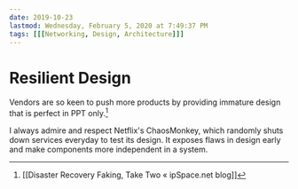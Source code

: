 ```yaml
---
date: 2019-10-23
lastmod: Wednesday, February 5, 2020 at 7:49:37 PM
tags: [[[Networking, Design, Architecture]]]
---
```

# Resilient Design

Vendors are so keen to push more products by providing immature design that is perfect in PPT only.[^55772A804167]

I always admire and respect Netflix's ChaosMonkey, which randomly shuts down services everyday to test its design. It exposes flaws in design early and make components more independent in a system.


[^55772A804167]: [[Disaster Recovery Faking, Take Two « ipSpace.net blog]]